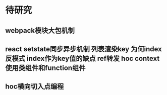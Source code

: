 # 待研究

## webpack模块大包机制

## react setstate同步异步机制 列表渲染key 为何index反模式 index作为key值的缺点  ref转发 hoc  context 使用类组件和function组件

## hoc横向切入点编程